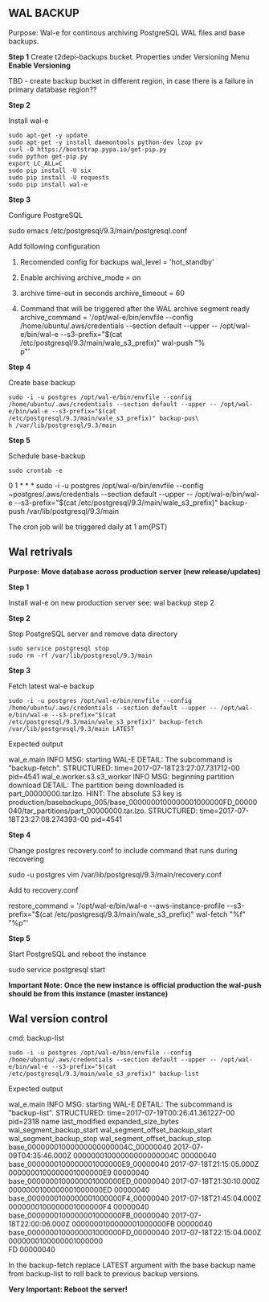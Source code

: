 ## WAL BACKUP

Purpose: Wal-e for continous archiving PostgreSQL WAL files and base backups.

**Step 1**
Create t2depi-backups bucket. Properties under Versioning Menu **Enable Versioning**

TBD - create backup bucket in different region, in case there is a failure in primary database region??

**Step 2**

Install wal-e

```
sudo apt-get -y update
sudo apt-get -y install daemontools python-dev lzop pv
curl -O https://bootstrap.pypa.io/get-pip.py
sudo python get-pip.py
export LC_ALL=C
sudo pip install -U six
sudo pip install -U requests
sudo pip install wal-e
```

**Step 3**

Configure PostgreSQL

sudo emacs /etc/postgresql/9.3/main/postgresql.conf

Add following configuration

1. Recomended config for backups
wal_level = 'hot_standby'

2. Enable archiving
archive_mode = on

3. archive time-out in seconds
archive_timeout = 60

4. Command that will be triggered after the WAL archive segment ready
archive_command = '/opt/wal-e/bin/envfile --config /home/ubuntu/.aws/credentials --section default --upper -- /opt/wal-e/bin/wal-e --s3-prefix="$(cat /etc/postgresql/9.3/main/wale_s3_prefix)" wal-push "%\
p"'

**Step 4**

Create base backup

```
sudo -i -u postgres /opt/wal-e/bin/envfile --config /home/ubuntu/.aws/credentials --section default --upper -- /opt/wal-e/bin/wal-e --s3-prefix="$(cat /etc/postgresql/9.3/main/wale_s3_prefix)" backup-pus\
h /var/lib/postgresql/9.3/main
```

**Step 5**

Schedule base-backup

```
sudo crontab -e
```

0 1 * * *  sudo -i -u postgres /opt/wal-e/bin/envfile --config ~postgres/.aws/credentials --section default --upper -- /opt/wal-e/bin/wal-e --s3-prefix="$(cat /etc/postgresql/9.3/main/wale_s3_prefix)" backup-push /var/lib/postgresql/9.3/main

The cron job will be triggered daily at 1 am(PST)


## Wal retrivals

**Purpose: Move database across production server (new release/updates)**

**Step 1**

Install wal-e on new production server see: wal backup step 2

**Step 2**

Stop PostgreSQL server and remove data directory

```
sudo service postgresql stop
sudo rm -rf /var/lib/postgresql/9.3/main
```

**Step 3**

Fetch latest wal-e backup

```
sudo -i -u postgres /opt/wal-e/bin/envfile --config /home/ubuntu/.aws/credentials --section default --upper -- /opt/wal-e/bin/wal-e --s3-prefix="$(cat /etc/postgresql/9.3/main/wale_s3_prefix)" backup-fetch /var/lib/postgresql/9.3/main LATEST
```

Expected output


wal_e.main   INFO     MSG: starting WAL-E
        DETAIL: The subcommand is "backup-fetch".
        STRUCTURED: time=2017-07-18T23:27:07.731712-00 pid=4541
wal_e.worker.s3.s3_worker INFO     MSG: beginning partition download
        DETAIL: The partition being downloaded is part_00000000.tar.lzo.
        HINT: The absolute S3 key is production/basebackups_005/base_0000000100000001000000FD_00000040/tar_partitions/part_00000000.tar.lzo.
        STRUCTURED: time=2017-07-18T23:27:08.274393-00 pid=4541


**Step 4**

Change postgres recovery.conf to include command that runs during recovering


sudo -u postgres vim /var/lib/postgresql/9.3/main/recovery.conf

Add to recovery.conf

restore_command = '/opt/wal-e/bin/wal-e --aws-instance-profile --s3-prefix="$(cat /etc/postgresql/9.3/main/wale_s3_prefix)" wal-fetch "%f" "%p"'


**Step 5**

Start PostgreSQL and reboot the instance

sudo service postgresql start


**Important Note: Once the new instance is official production the wal-push should be from this instance (master instance)**


## Wal version control

cmd: backup-list

```
sudo -i -u postgres /opt/wal-e/bin/envfile --config /home/ubuntu/.aws/credentials --section default --upper -- /opt/wal-e/bin/wal-e --s3-prefix="$(cat /etc/postgresql/9.3/main/wale_s3_prefix)" backup-list
```


Expected output

wal_e.main   INFO     MSG: starting WAL-E
        DETAIL: The subcommand is "backup-list".
        STRUCTURED: time=2017-07-19T00:26:41.361227-00 pid=2318
name    last_modified                                  expanded_size_bytes      wal_segment_backup_start        wal_segment_offset_backup_start wal_segment_backup_stop wal_segment_offset_backup_stop
base_00000001000000000000004C_00000040                 2017-07-09T04:35:46.000Z                                 00000001000000000000004C        00000040
base_0000000100000001000000E9_00000040                 2017-07-18T21:15:05.000Z                                                                 0000000100000001000000E9 00000040
base_0000000100000001000000ED_00000040                 2017-07-18T21:30:10.000Z                                                                                          0000000100000001000000ED 00000040
base_0000000100000001000000F4_00000040                 2017-07-18T21:45:04.000Z                                                                                                                   0000000100000001000000F4 00000040
base_0000000100000001000000FB_00000040                 2017-07-18T22:00:06.000Z                                                                                                                                            0000000100000001000000FB 00000040
base_0000000100000001000000FD_00000040                 2017-07-18T22:15:04.000Z                                                                                                                                                                     0000000100000001000000\
FD 00000040

In the backup-fetch replace LATEST argument with the base backup name from backup-list to roll back to previous backup versions.

**Very Important: Reboot the server!**




